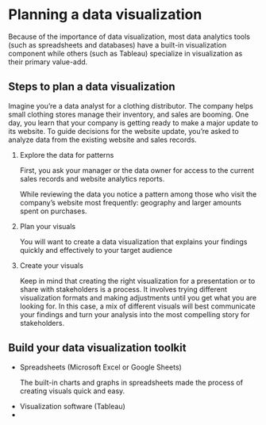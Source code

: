 <h1>Planning a data visualization</h1>

<p>Because of the importance of data visualization, most data analytics tools (such as spreadsheets and databases) have a built-in visualization component while others (such as Tableau) specialize in visualization as their primary value-add.</p>


<h2>Steps to plan a data visualization</h2>
<p> Imagine you’re a data analyst for a clothing distributor. The company helps small clothing stores manage their inventory, and sales are booming. One day, you learn that your company is getting ready to make a major update to its website. To guide decisions for the website update, you’re asked to analyze data from the existing website and sales records. </p>


<ol>
  <li>Explore the data for patterns</li>
  <p>First, you ask your manager or the data owner for access to the current sales records and website analytics reports. 
  
  While reviewing the data you notice a pattern among those who visit the company’s website most frequently: geography and larger amounts spent on purchases.</p>
  <li>Plan your visuals</li>
  <p>You will want to create a data visualization that explains your findings quickly and effectively to your target audience</p>
  <li>Create your visuals</li>
  <p> Keep in mind that creating the right visualization for a presentation or to share with stakeholders is a process. It involves trying different visualization formats and making adjustments until you get what you are looking for. In this case, a mix of different visuals will best communicate your findings and turn your analysis into the most compelling story for stakeholders. </p>
</ol>

<h2>Build your data visualization toolkit</h2>

<ul>
  <li>Spreadsheets (Microsoft Excel or Google Sheets)</li> 
  <p>The built-in charts and graphs in spreadsheets made the process of creating visuals quick and easy. </p>
  <li>Visualization software (Tableau)</li>
  <li></li>
</ul>
